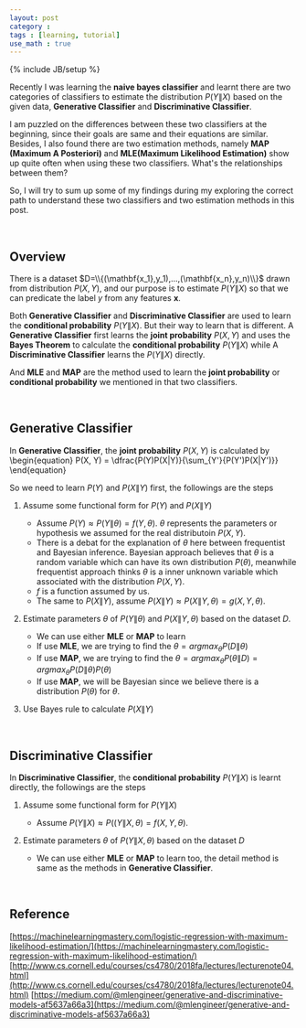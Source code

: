 ```yaml
---
layout: post
category :
tags : [learning, tutorial]
use_math : true
---
```

{% include JB/setup %}

Recently I was learning the **naive bayes classifier** and learnt there are two categories of classifiers to estimate the distribution $P(Y\|X)$ based on the given data, **Generative Classifier** and **Discriminative Classifier**.

I am puzzled on the differences between these two classifiers at the beginning, since their goals are same and their equations are similar. Besides, I also found there are two estimation methods, namely **MAP (Maximum  A  Posteriori)** and **MLE(Maximum Likelihood Estimation)** show up quite often when using these two classifiers. What's the relationships between them?

So, I will try to sum up some of my findings during my exploring the correct path to understand these two classifiers and two estimation methods in this post.

&nbsp;

## **Overview**

There is a dataset $D=\\{(\mathbf{x_1},y_1),...,(\mathbf{x_n},y_n)\\}$ drawn from distribution $P(X,Y)$, and our purpose is to estimate $P(Y\|X)$ so that we can predicate the label $y$ from any features $\mathbf{x}$.

Both **Generative Classifier** and **Discriminative Classifier** are used to learn the **conditional probability** $P(Y\|X)$. But their way to learn that is different. A **Generative Classifier** first learns the **joint probability** $P(X, Y)$ and uses the **Bayes Theorem** to calculate the **conditional probability** $P(Y\|X)$ while A **Discriminative Classifier** learns the $P(Y\|X)$ directly.

And **MLE** and **MAP** are the method used to learn the **joint probability** or **conditional probability** we mentioned in that two classifiers.

&nbsp;

## **Generative Classifier**

In **Generative Classifier**, the **joint probability** $P(X, Y)$ is calculated by
\begin{equation}
P(X, Y) = \dfrac{P(Y)P(X\|Y)}{\sum_{Y'}{P(Y')P(X|Y')}}
\end{equation}

So we need to learn $P(Y)$ and $P(X\|Y)$ first, the followings are the steps

1. Assume some functional form for $P(Y)$ and $P(X\|Y)$

    * Assume $P(Y) \approx P(Y \| \theta) = f(Y, \theta)$. $\theta$ represents the parameters or hypothesis we assumed for the real distributoin $P(X,Y)$.
    * There is a debat for the explanation of $\theta$ here between frequentist and Bayesian inference. Bayesian approach believes that $\theta$ is a random variable which can have its own distribution $P(\theta)$, meanwhile frequentist approach thinks $\theta$ is a inner unknown variable which associated with the distribution $P(X,Y)$.
    * $f$ is a function assumed by us.
    * The same to $P(X\|Y)$, assume $P(X\|Y) \approx P(X\|Y, \theta) = g(X, Y, \theta)$.

2. Estimate parameters $\theta$ of $P(Y \| \theta)$ and $P(X\|Y, \theta)$ based on the dataset $D$.
    * We can use either **MLE** or **MAP** to learn
    * If use **MLE**, we are trying to find the $\theta = argmax_{\theta}{P(D\|\theta)}$
    * If use **MAP**, we are trying to find the $\theta = argmax_{\theta}{P(\theta \| D)} = argmax_{\theta}{P(D\|\theta)P(\theta)}$
    * If use **MAP**, we will be Bayesian since we believe there is a distribution $P(\theta)$ for $\theta$.

3. Use Bayes rule to calculate $P(X\|Y)$

&nbsp;

## **Discriminative Classifier**

In **Discriminative Classifier**, the **conditional probability** $P(Y\|X)$ is learnt directly, the followings are the steps

1. Assume some functional form for $P(Y\|X)$
    * Assume $P(Y\|X) \approx P((Y\|X, \theta) = f(X, Y, \theta)$.

2. Estimate parameters $\theta$ of $P(Y\|X, \theta)$ based on the dataset $D$
    * We can use either **MLE** or **MAP** to learn too, the detail method is same as the methods in **Generative Classifier**.

&nbsp;

## **Reference**

[https://machinelearningmastery.com/logistic-regression-with-maximum-likelihood-estimation/](https://machinelearningmastery.com/logistic-regression-with-maximum-likelihood-estimation/)
[http://www.cs.cornell.edu/courses/cs4780/2018fa/lectures/lecturenote04.html](http://www.cs.cornell.edu/courses/cs4780/2018fa/lectures/lecturenote04.html)
[https://medium.com/@mlengineer/generative-and-discriminative-models-af5637a66a3](https://medium.com/@mlengineer/generative-and-discriminative-models-af5637a66a3)
